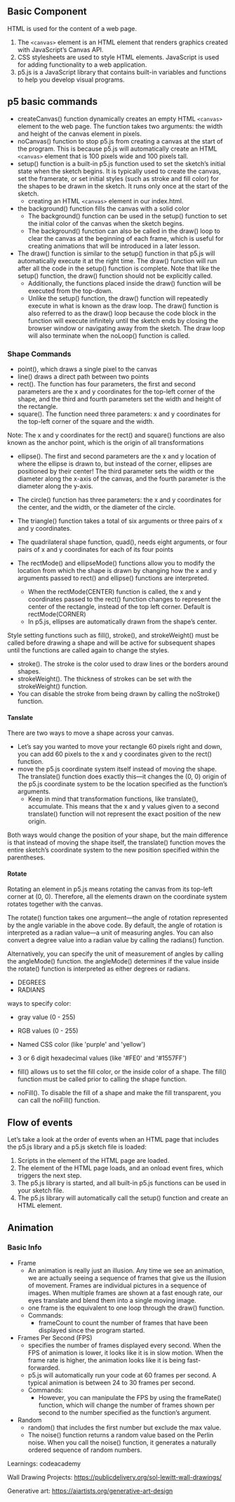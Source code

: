 ## Basic Component

HTML is used for the content of a web page.

1. The `<canvas>` element is an HTML element that renders graphics created with JavaScript’s Canvas API.
1. CSS stylesheets are used to style HTML elements.
   JavaScript is used for adding functionality to a web application.
1. p5.js is a JavaScript library that contains built-in variables and functions to help you develop visual programs.

## p5 basic commands

- createCanvas() function dynamically creates an empty HTML `<canvas>` element to the web page. The function takes two arguments: the width and height of the canvas element in pixels.
- noCanvas() function to stop p5.js from creating a canvas at the start of the program. This is because p5.js will automatically create an HTML `<canvas>` element that is 100 pixels wide and 100 pixels tall.
- setup() function is a built-in p5.js function used to set the sketch’s initial state when the sketch begins. It is typically used to create the canvas, set the framerate, or set initial styles (such as stroke and fill color) for the shapes to be drawn in the sketch. It runs only once at the start of the sketch.
  - creating an HTML `<canvas>` element in our index.html.
- the background() function fills the canvas with a solid color
  - The background() function can be used in the setup() function to set the initial color of the canvas when the sketch begins.
  - The background() function can also be called in the draw() loop to clear the canvas at the beginning of each frame, which is useful for creating animations that will be introduced in a later lesson.
- The draw() function is similar to the setup() function in that p5.js will automatically execute it at the right time. The draw() function will run after all the code in the setup() function is complete. Note that like the setup() function, the draw() function should not be explicitly called.
  - Additionally, the functions placed inside the draw() function will be executed from the top-down.
  - Unlike the setup() function, the draw() function will repeatedly execute in what is known as the draw loop. The draw() function is also referred to as the draw() loop because the code block in the function will execute infinitely until the sketch ends by closing the browser window or navigating away from the sketch. The draw loop will also terminate when the noLoop() function is called.

### Shape Commands

- point(), which draws a single pixel to the canvas
- line() draws a direct path between two points
- rect(). The function has four parameters, the first and second parameters are the x and y coordinates for the top-left corner of the shape, and the third and fourth parameters set the width and height of the rectangle.
- square(). The function need three parameters: x and y coordinates for the top-left corner of the square and the width.

Note: The x and y coordinates for the rect() and square() functions are also known as the anchor point, which is the origin of all transformations

- ellipse(). The first and second parameters are the x and y location of where the ellipse is drawn to, but instead of the corner, ellipses are positioned by their center! The third parameter sets the width or the diameter along the x-axis of the canvas, and the fourth parameter is the diameter along the y-axis.
- The circle() function has three parameters: the x and y coordinates for the center, and the width, or the diameter of the circle.
- The triangle() function takes a total of six arguments or three pairs of x and y coordinates.
- The quadrilateral shape function, quad(), needs eight arguments, or four pairs of x and y coordinates for each of its four points

- The rectMode() and ellipseMode() functions allow you to modify the location from which the shape is drawn by changing how the x and y arguments passed to rect() and ellipse() functions are interpreted.
  - When the rectMode(CENTER) function is called, the x and y coordinates passed to the rect() function changes to represent the center of the rectangle, instead of the top left corner. Default is rectMode(CORNER)
  - In p5.js, ellipses are automatically drawn from the shape’s center.

Style setting functions such as fill(), stroke(), and strokeWeight() must be called before drawing a shape and will be active for subsequent shapes until the functions are called again to change the styles.

- stroke(). The stroke is the color used to draw lines or the borders around shapes.
- strokeWeight(). The thickness of strokes can be set with the strokeWeight() function.
- You can disable the stroke from being drawn by calling the noStroke() function.

#### Tanslate

There are two ways to move a shape across your canvas.

- Let’s say you wanted to move your rectangle 60 pixels right and down, you can add 60 pixels to the x and y coordinates given to the rect() function.
- move the p5.js coordinate system itself instead of moving the shape. The translate() function does exactly this—it changes the (0, 0) origin of the p5.js coordinate system to be the location specified as the function’s arguments.
  - Keep in mind that transformation functions, like translate(), accumulate. This means that the x and y values given to a second translate() function will not represent the exact position of the new origin.

Both ways would change the position of your shape, but the main difference is that instead of moving the shape itself, the translate() function moves the entire sketch’s coordinate system to the new position specified within the parentheses.

#### Rotate

Rotating an element in p5.js means rotating the canvas from its top-left corner at (0, 0). Therefore, all the elements drawn on the coordinate system rotates together with the canvas.

The rotate() function takes one argument—the angle of rotation represented by the angle variable in the above code. By default, the angle of rotation is interpreted as a radian value—a unit of measuring angles. You can also convert a degree value into a radian value by calling the radians() function.

Alternatively, you can specify the unit of measurement of angles by calling the angleMode() function. the angleMode() determines if the value inside the rotate() function is interpreted as either degrees or radians.

- DEGREES
- RADIANS

ways to specify color:

- gray value (0 - 255)
- RGB values (0 - 255)
- Named CSS color (like 'purple' and 'yellow')
- 3 or 6 digit hexadecimal values (like '#FE0' and '#1557FF')

- fill() allows us to set the fill color, or the inside color of a shape. The fill() function must be called prior to calling the shape function.
- noFill(). To disable the fill of a shape and make the fill transparent, you can call the noFill() function.

## Flow of events

Let’s take a look at the order of events when an HTML page that includes the p5.js library and a p5.js sketch file is loaded:

1. Scripts in the <head> element of the HTML page are loaded.
1. The <body> element of the HTML page loads, and an onload event fires, which triggers the next step.
1. The p5.js library is started, and all built-in p5.js functions can be used in your sketch file.
1. The p5.js library will automatically call the setup() function and create an HTML <canvas> element.

## Animation

### Basic Info

- Frame
  - An animation is really just an illusion. Any time we see an animation, we are actually seeing a sequence of frames that give us the illusion of movement. Frames are individual pictures in a sequence of images. When multiple frames are shown at a fast enough rate, our eyes translate and blend them into a single moving image.
  - one frame is the equivalent to one loop through the draw() function.
  - Commands:
    - frameCount to count the number of frames that have been displayed since the program started.
- Frames Per Second (FPS)
  - specifies the number of frames displayed every second. When the FPS of animation is lower, it looks like it is in slow motion. When the frame rate is higher, the animation looks like it is being fast-forwarded.
  - p5.js will automatically run your code at 60 frames per second. A typical animation is between 24 to 30 frames per second.
  - Commands:
    - However, you can manipulate the FPS by using the frameRate() function, which will change the number of frames shown per second to the number specified as the function’s argument.
- Random
  - random() that includes the first number but exclude the max value.
  - The noise() function returns a random value based on the Perlin noise. When you call the noise() function, it generates a naturally ordered sequence of random numbers.

Learnings: codeacademy

Wall Drawing Projects:
https://publicdelivery.org/sol-lewitt-wall-drawings/

Generative art:
https://aiartists.org/generative-art-design
